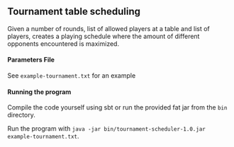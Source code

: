 ## Tournament table scheduling

Given a number of rounds, list of allowed players at a table and list of players, creates a playing schedule where the amount of different opponents encountered is maximized.

#### Parameters File
See `example-tournament.txt` for an example

#### Running the program
Compile the code yourself using sbt or run the provided fat jar from the `bin` directory.

Run the program with `java -jar bin/tournament-scheduler-1.0.jar example-tournament.txt`.